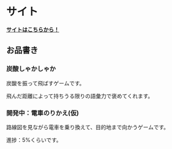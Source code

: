 # サイト
**[サイトはこちらから！](https://unreadabread.github.io/)**

## お品書き

### 炭酸しゃかしゃか
炭酸を振って飛ばすゲームです。

飛んだ距離によって持ちうる限りの語彙力で褒めてくれます。

### 開発中：電車のりかえ(仮)
路線図を見ながら電車を乗り換えて、目的地まで向かうゲームです。

進捗：5%くらいです。